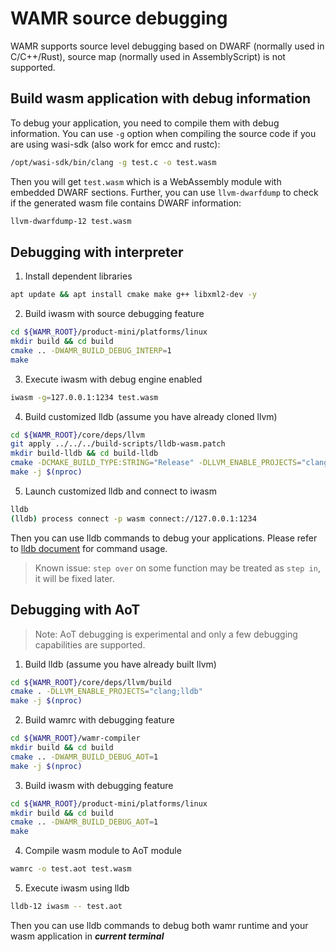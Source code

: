 # WAMR source debugging

WAMR supports source level debugging based on DWARF (normally used in C/C++/Rust), source map (normally used in AssemblyScript) is not supported.

## Build wasm application with debug information
To debug your application, you need to compile them with debug information. You can use `-g` option when compiling the source code if you are using wasi-sdk (also work for emcc and rustc):
``` bash
/opt/wasi-sdk/bin/clang -g test.c -o test.wasm
```

Then you will get `test.wasm` which is a WebAssembly module with embedded DWARF sections. Further, you can use `llvm-dwarfdump` to check if the generated wasm file contains DWARF information:
``` bash
llvm-dwarfdump-12 test.wasm
```

## Debugging with interpreter
1. Install dependent libraries
``` bash
apt update && apt install cmake make g++ libxml2-dev -y
```

2. Build iwasm with source debugging feature
``` bash
cd ${WAMR_ROOT}/product-mini/platforms/linux
mkdir build && cd build
cmake .. -DWAMR_BUILD_DEBUG_INTERP=1
make
```

3. Execute iwasm with debug engine enabled
``` bash
iwasm -g=127.0.0.1:1234 test.wasm
```

4. Build customized lldb (assume you have already cloned llvm)
``` bash
cd ${WAMR_ROOT}/core/deps/llvm
git apply ../../../build-scripts/lldb-wasm.patch
mkdir build-lldb && cd build-lldb
cmake -DCMAKE_BUILD_TYPE:STRING="Release" -DLLVM_ENABLE_PROJECTS="clang;lldb" -DLLVM_TARGETS_TO_BUILD:STRING="X86;WebAssembly" -DLLVM_ENABLE_LIBXML2:BOOL=ON ../llvm
make -j $(nproc)
```

5. Launch customized lldb and connect to iwasm
``` bash
lldb
(lldb) process connect -p wasm connect://127.0.0.1:1234
```
Then you can use lldb commands to debug your applications. Please refer to [lldb document](https://lldb.llvm.org/use/tutorial.html) for command usage.

> Known issue: `step over` on some function may be treated as `step in`, it will be fixed later.

## Debugging with AoT

> Note: AoT debugging is experimental and only a few debugging capabilities are supported.

1. Build lldb (assume you have already built llvm)
``` bash
cd ${WAMR_ROOT}/core/deps/llvm/build
cmake . -DLLVM_ENABLE_PROJECTS="clang;lldb"
make -j $(nproc)
```

2. Build wamrc with debugging feature
``` bash
cd ${WAMR_ROOT}/wamr-compiler
mkdir build && cd build
cmake .. -DWAMR_BUILD_DEBUG_AOT=1
make -j $(nproc)
```

3. Build iwasm with debugging feature
``` bash
cd ${WAMR_ROOT}/product-mini/platforms/linux
mkdir build && cd build
cmake .. -DWAMR_BUILD_DEBUG_AOT=1
make
```

4. Compile wasm module to AoT module
``` bash
wamrc -o test.aot test.wasm
```

5. Execute iwasm using lldb
``` bash
lldb-12 iwasm -- test.aot
```

Then you can use lldb commands to debug both wamr runtime and your wasm application in ***current terminal***
